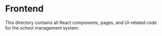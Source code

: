
# Frontend

This directory contains all React components, pages, and UI-related code for the school management system.

